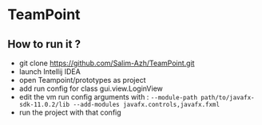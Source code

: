 # TeamPoint

## How to run it ?

- git clone https://github.com/Salim-Azh/TeamPoint.git
- launch Intellij IDEA
- open Teampoint/prototypes as project
- add run config for class gui.view.LoginView
- edit the vm run config arguments with : `--module-path path/to/javafx-sdk-11.0.2/lib --add-modules javafx.controls,javafx.fxml`
- run the project with that config
